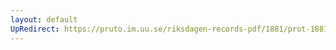 ```yaml
---
layout: default
UpRedirect: https://pruto.im.uu.se/riksdagen-records-pdf/1881/prot-1881--ak--044/prot-1881--ak--044_010.pdf
---
```


